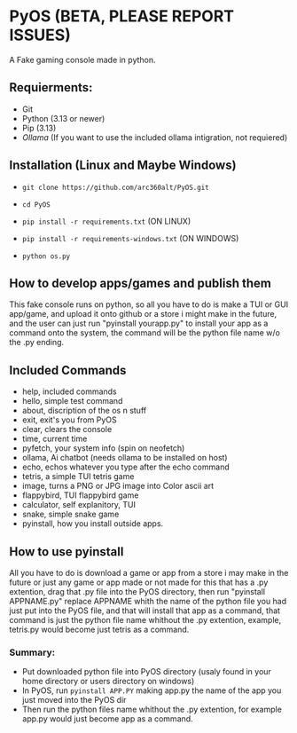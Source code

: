 # PyOS (BETA, PLEASE REPORT ISSUES)
A Fake gaming console made in python.

## Requierments:
- Git
- Python (3.13 or newer)
- Pip (3.13)
- *Ollama* (If you want to use the included ollama intigration, not requiered)

## Installation (Linux and Maybe Windows)
- ```git clone https://github.com/arc360alt/PyOS.git```

- ```cd PyOS```

- ```pip install -r requirements.txt``` (ON LINUX)

- ```pip install -r requirements-windows.txt``` (ON WINDOWS)

- ```python os.py```

## How to develop apps/games and publish them
This fake console runs on python, so all you have to do is make a TUI or GUI app/game, and upload it onto github or a store i might make in the future, and the user can just run "pyinstall yourapp.py" to install your app as a command onto the system, the command will be the python file name w/o the .py ending.

## Included Commands
- help, included commands
- hello, simple test command
- about, discription of the os n stuff
- exit, exit's you from PyOS
- clear, clears the console
- time, current time
- pyfetch, your system info (spin on neofetch)
- ollama, Ai chatbot (needs ollama to be installed on host)
- echo, echos whatever you type after the echo command
- tetris, a simple TUI tetris game
- image, turns a PNG or JPG image into Color ascii art
- flappybird, TUI flappybird game
- calculator, self explanitory, TUI
- snake, simple snake game
- pyinstall, how you install outside apps.

## How to use pyinstall
All you have to do is download a game or app from a store i may make in the future or just any game or app made or not made for this that has a .py extention, drag that .py file into the PyOS directory, then run "pyinstall APPNAME.py" replace APPNAME whith the name of the python file you had just put into the PyOS file, and that will install that app as a command, that command is just the python file name whithout the .py extention, example, tetris.py would become just tetris as a command.

### Summary:

- Put downloaded python file into PyOS directory (usaly found in your home directory or users directory on windows)
- In PyOS, run ```pyinstall APP.PY``` making app.py the name of the app you just moved into the PyOS dir
- Then run the python files name whithout the .py extention, for example app.py would just become app as a command.
